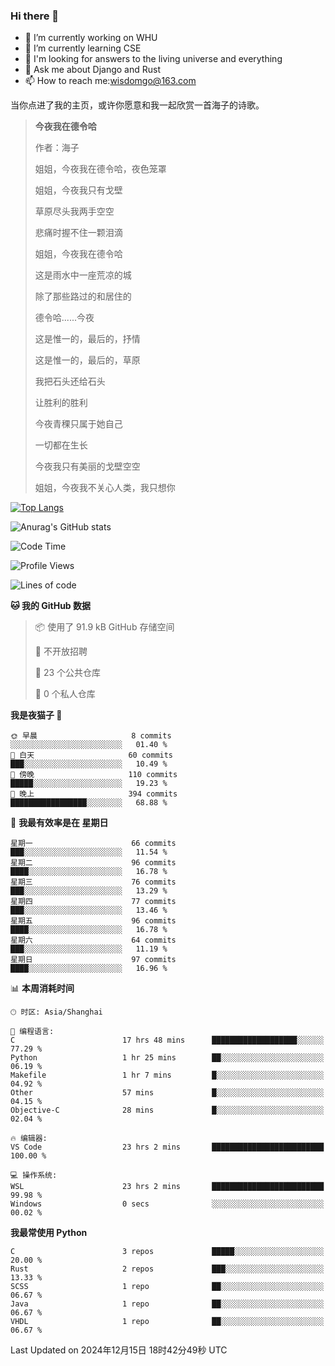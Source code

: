 ### Hi there 👋



- 🔭 I’m currently working on WHU
- 🌱 I’m currently learning CSE
- 🤔 I'm looking for answers to the living universe and everything
- 💬 Ask me about Django and Rust
- 📫 How to reach me:wisdomgo@163.com

当你点进了我的主页，或许你愿意和我一起欣赏一首海子的诗歌。

>**今夜我在德令哈**
>
>作者：海子
>
>姐姐，今夜我在德令哈，夜色笼罩
>
>姐姐，今夜我只有戈壁
>
>草原尽头我两手空空
>
>悲痛时握不住一颗泪滴
>
>姐姐，今夜我在德令哈
>
>这是雨水中一座荒凉的城
>
>除了那些路过的和居住的
>
>德令哈......今夜
>
>这是惟一的，最后的，抒情
>
>这是惟一的，最后的，草原
>
>我把石头还给石头
>
>让胜利的胜利
>
>今夜青稞只属于她自己
>
>一切都在生长
>
>今夜我只有美丽的戈壁空空
>
>姐姐，今夜我不关心人类，我只想你



[![Top Langs](https://github-readme-stats.vercel.app/api/top-langs/?username=wisdomgo&theme=onedark)](https://github.com/anuraghazra/github-readme-stats)

![Anurag's GitHub stats](https://github-readme-stats.vercel.app/api?username=wisdomgo&hide=contribs,stars&theme=synthwave)

<!--START_SECTION:waka-->
![Code Time](http://img.shields.io/badge/Code%20Time-420%20hrs%203%20mins-blue)

![Profile Views](http://img.shields.io/badge/%E4%B8%AA%E4%BA%BA%E8%B5%84%E6%96%99%E8%A7%82%E7%9C%8B%E6%AC%A1%E6%95%B0-20-blue)

![Lines of code](https://img.shields.io/badge/%E4%BB%8E%E3%80%8CHello%20World%E3%80%8D%E8%B5%B7%E6%88%91%E5%B7%B2%E7%BB%8F%E5%86%99%E4%BA%86-639.5%20thousand%20%E8%A1%8C%E4%BB%A3%E7%A0%81-blue)

**🐱 我的 GitHub 数据** 

> 📦  使用了 91.9 kB GitHub 存储空间 
 > 
> 🚫 不开放招聘
 > 
> 📜 23 个公共仓库 
 > 
> 🔑 0 个私人仓库 
 > 
**我是夜猫子 🦉** 

```text
🌞 早晨                     8 commits           ░░░░░░░░░░░░░░░░░░░░░░░░░   01.40 % 
🌆 白天                     60 commits          ███░░░░░░░░░░░░░░░░░░░░░░   10.49 % 
🌃 傍晚                     110 commits         █████░░░░░░░░░░░░░░░░░░░░   19.23 % 
🌙 晚上                     394 commits         █████████████████░░░░░░░░   68.88 % 
```
📅 **我最有效率是在 星期日** 

```text
星期一                      66 commits          ███░░░░░░░░░░░░░░░░░░░░░░   11.54 % 
星期二                      96 commits          ████░░░░░░░░░░░░░░░░░░░░░   16.78 % 
星期三                      76 commits          ███░░░░░░░░░░░░░░░░░░░░░░   13.29 % 
星期四                      77 commits          ███░░░░░░░░░░░░░░░░░░░░░░   13.46 % 
星期五                      96 commits          ████░░░░░░░░░░░░░░░░░░░░░   16.78 % 
星期六                      64 commits          ███░░░░░░░░░░░░░░░░░░░░░░   11.19 % 
星期日                      97 commits          ████░░░░░░░░░░░░░░░░░░░░░   16.96 % 
```


📊 **本周消耗时间** 

```text
🕑︎ 时区: Asia/Shanghai

💬 编程语言: 
C                        17 hrs 48 mins      ███████████████████░░░░░░   77.29 % 
Python                   1 hr 25 mins        ██░░░░░░░░░░░░░░░░░░░░░░░   06.19 % 
Makefile                 1 hr 7 mins         █░░░░░░░░░░░░░░░░░░░░░░░░   04.92 % 
Other                    57 mins             █░░░░░░░░░░░░░░░░░░░░░░░░   04.15 % 
Objective-C              28 mins             █░░░░░░░░░░░░░░░░░░░░░░░░   02.04 % 

🔥 编辑器: 
VS Code                  23 hrs 2 mins       █████████████████████████   100.00 % 

💻 操作系统: 
WSL                      23 hrs 2 mins       █████████████████████████   99.98 % 
Windows                  0 secs              ░░░░░░░░░░░░░░░░░░░░░░░░░   00.02 % 
```

**我最常使用 Python** 

```text
C                        3 repos             █████░░░░░░░░░░░░░░░░░░░░   20.00 % 
Rust                     2 repos             ███░░░░░░░░░░░░░░░░░░░░░░   13.33 % 
SCSS                     1 repo              ██░░░░░░░░░░░░░░░░░░░░░░░   06.67 % 
Java                     1 repo              ██░░░░░░░░░░░░░░░░░░░░░░░   06.67 % 
VHDL                     1 repo              ██░░░░░░░░░░░░░░░░░░░░░░░   06.67 % 
```




 Last Updated on 2024年12月15日 18时42分49秒 UTC
<!--END_SECTION:waka-->
